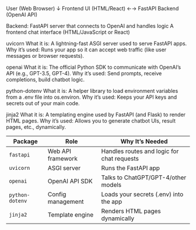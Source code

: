 User (Web Browser)
      ↓
Frontend UI (HTML/React)  ←→  FastAPI Backend (OpenAI API)

Backend: FastAPI server that connects to OpenAI and handles logic
A frontend chat interface (HTML/JavaScript or React)

uvicorn
What it is: A lightning-fast ASGI server used to serve FastAPI apps.
Why it’s used: Runs your app so it can accept web traffic (like user messages or browser requests).

openai
What it is: The official Python SDK to communicate with OpenAI’s API (e.g., GPT-3.5, GPT-4).
Why it’s used: Send prompts, receive completions, build chatbot logic.

python-dotenv
What it is: A helper library to load environment variables from a .env file into os.environ.
Why it’s used: Keeps your API keys and secrets out of your main code.

jinja2
What it is: A templating engine used by FastAPI (and Flask) to render HTML pages.
Why it’s used: Allows you to generate chatbot UIs, result pages, etc., dynamically.

| Package         | Role              | Why It’s Needed                            |
| --------------- | ----------------- | ------------------------------------------ |
| `fastapi`       | Web API framework | Handles routes and logic for chat requests |
| `uvicorn`       | ASGI server       | Runs the FastAPI app                       |
| `openai`        | OpenAI API SDK    | Talks to ChatGPT/GPT-4/other models        |
| `python-dotenv` | Config management | Loads your secrets (.env) into the app     |
| `jinja2`        | Template engine   | Renders HTML pages dynamically             |
